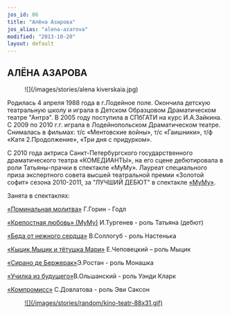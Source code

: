 ```yaml
---
jos_id: 86
title: "Алёна Азарова"
jos_alias: "alena-azarova"
modified: "2013-10-20"
layout: default
---
```


## АЛЁНА АЗАРОВА

<figure>
![](/images/stories/alena kiverskaia.jpg)
</figure>

Родилась 4 апреля 1988 года в г.Лодейное поле. Окончила детскую театральную школу и играла в Детском Образцовом Драматическом театре "Антрэ". В 2005 году поступила в СПбГАТИ на курс И.А.Зайкина. С 2009 по 2010 г.г. играла в Лодейнопольском Драматическом театре. Снималась в фильмах: т/c «Ментовские войны», т/с «Гаишники», т/ф «Катя 2.Продолжение», «Три дня с придурком».

С 2010 года актриса Санкт-Петербургского государственного драматического театра «КОМЕДИАНТЫ», на его сцене дебютировала в роли Татьяны-прачки в спектакле «МуМу». Лауреат специального приза экспертного совета высшей театральной премии «Золотой софит» сезона 2010-2011, за "ЛУЧШИЙ ДЕБЮТ" в спектакле [«МуМу»](46-mumu.html).

Занята в спектаклях:

[«Поминальная молитва»](97-pominalnaia-molitva.html) Г.Горин - Годл

[«Крепостная любовь» (МуМу)](46-mumu.html) И.Тургенев - роль Татьяна (дебют)

[«Беда от нежного сердца»](39-beda-ot-neghnogo-serdca.html) В.Соллогуб - роль Настенька

[«Кыцик,Мыцик и тётушка Мари»](76-kicik-micik-i-mari.html) Е.Чеповецкий – роль Мыцик

[«Сирано де Бержерак»](60-sirano-de-bergerak.html)Э.Ростан - роль Монашка

[«Училка из будущего»](90-ychilka.html)В.Ольшанский - роль Уэнди Кларк

[«Компромисс»](282-kompromiss-sdovlatov.html) С.Довлатова - роль Эви Саксон

<figure><a href="http://www.kino-teatr.ru/teatr/acter/w/ros/290442/bio/">
![](/images/stories/random/kino-teatr-88x31.gif)
</a></figure>

